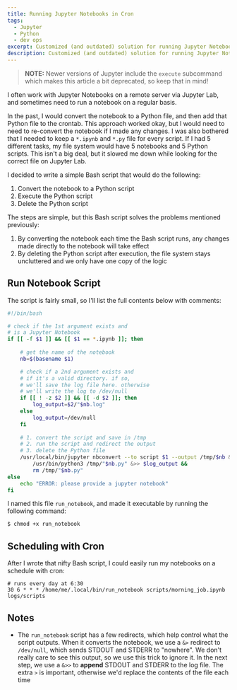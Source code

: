 ```yaml
---
title: Running Jupyter Notebooks in Cron
tags:
  - Jupyter
  - Python
  - dev ops
excerpt: Customized (and outdated) solution for running Jupyter Notebooks in cron.
description: Customized (and outdated) solution for running Jupyter Notebooks in cron.
---
```


> **NOTE:** Newer versions of Jupyter include the `execute` subcommand which makes this article a bit deprecated, so keep that in mind! 

I often work with Jupyter Notebooks on a remote server via Jupyter Lab, and sometimes need to run a notebook on a regular basis.

In the past, I would convert the notebook to a Python file, and then add that Python file to the crontab. This approach worked okay, but I would need to need to re-convert the notebook if I made any changes. I was also bothered that I needed to keep a `*.ipynb` and `*.py` file for every script. If I had 5 different tasks, my file system would have 5 notebooks and 5 Python scripts. This isn't a big deal, but it slowed me down while looking for the correct file on Jupyter Lab.

I decided to write a simple Bash script that would do the following:
1. Convert the notebook to a Python script
2. Execute the Python script
3. Delete the Python script

The steps are simple, but this Bash script solves the problems mentioned previously:
1. By converting the notebook each time the Bash script runs, any changes made directly to the notebook will take effect
2. By deleting the Python script after execution, the file system stays uncluttered and we only have one copy of the logic

## Run Notebook Script

The script is fairly small, so I'll list the full contents below with comments:
```bash
#!/bin/bash

# check if the 1st argument exists and 
# is a Jupyter Notebook
if [[ -f $1 ]] && [[ $1 == *.ipynb ]]; then
    
    # get the name of the notebook
    nb=$(basename $1)

    # check if a 2nd argument exists and 
    # if it's a valid directory. if so,
    # we'll save the log file here. otherwise
    # we'll write the log to /dev/null
    if [[ ! -z $2 ]] && [[ -d $2 ]]; then
        log_output=$2/"$nb.log"
    else
        log_output=/dev/null
    fi
    
    # 1. convert the script and save in /tmp
    # 2. run the script and redirect the output
    # 3. delete the Python file
    /usr/local/bin/jupyter nbconvert --to script $1 --output /tmp/$nb &> /dev/null &&
        /usr/bin/python3 /tmp/"$nb.py" &>> $log_output &&
        rm /tmp/"$nb.py"
else
    echo "ERROR: please provide a jupyter notebook"
fi
```

I named this file `run_notebook`, and made it executable by running the following command:
```bash
$ chmod +x run_notebook
```

## Scheduling with Cron

After I wrote that nifty Bash script, I could easily run my notebooks on a schedule with cron:
```cron
# runs every day at 6:30
30 6 * * * /home/me/.local/bin/run_notebook scripts/morning_job.ipynb logs/scripts
```

## Notes
* The `run_notebook` script has a few redirects, which help control what the script outputs. When it converts the notebook, we use a `&>` redirect to `/dev/null`, which sends STDOUT and STDERR to "nowhere". We don't really care to see this output, so we use this trick to ignore it. In the next step, we use a `&>>` to **append** STDOUT and STDERR to the log file. The extra `>` is important, otherwise we'd replace the contents of the file each time
